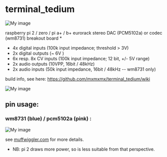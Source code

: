 terminal_tedium
===============


![My image](https://farm1.staticflickr.com/423/19280194146_4568770dcf_c.jpg)

raspberry pi 2 / zero / pi a+ / b+  eurorack stereo DAC (PCM5102a) or codec (wm8731) breakout board *

- 4x digital inputs (100k input impedance; threshold > 3V)
- 2x digital outputs (~ 6V )
- 6x resp. 8x CV inputs (100k input impedance; 12 bit, +/- 5V range)
- 2x audio outputs (10VPP, 16bit / 48kHz)
- 2x audio inputs (50k input impedance, 16bit / 48kHz -- wm8731 only)


build info, see here: https://github.com/mxmxmx/terminal_tedium/wiki


![My image](https://c2.staticflickr.com/6/5707/23442168685_43409c4630_c.jpg)


## pin usage:

### wm8731 (blue) / pcm5102a (pink) : 

![My image](https://c1.staticflickr.com/1/574/22746127472_95676d8e11_b.jpg)



see [muffwiggler.com](http://www.muffwiggler.com/forum/viewtopic.php?t=104896&postdays=0&postorder=asc&start=0) for more details.



* NB: pi 2 draws more power, so is less suitable from that perspective. 
